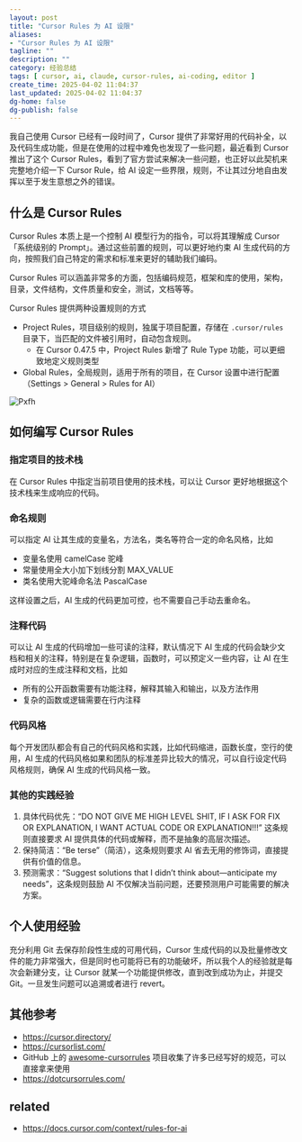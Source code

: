 ```yaml
---
layout: post
title: "Cursor Rules 为 AI 设限"
aliases:
- "Cursor Rules 为 AI 设限"
tagline: ""
description: ""
category: 经验总结
tags: [ cursor, ai, claude, cursor-rules, ai-coding, editor ]
create_time: 2025-04-02 11:04:37
last_updated: 2025-04-02 11:04:37
dg-home: false
dg-publish: false
---
```


我自己使用 Cursor 已经有一段时间了，Cursor 提供了非常好用的代码补全，以及代码生成功能，但是在使用的过程中难免也发现了一些问题，最近看到 Cursor 推出了这个 Cursor Rules，看到了官方尝试来解决一些问题，也正好以此契机来完整地介绍一下 Cursor Rule，给 AI 设定一些界限，规则，不让其过分地自由发挥以至于发生意想之外的错误。

## 什么是 Cursor Rules

Cursor Rules 本质上是一个控制 AI 模型行为的指令，可以将其理解成 Cursor「系统级别的 Prompt」。通过这些前置的规则，可以更好地约束 AI 生成代码的方向，按照我们自己特定的需求和标准来更好的辅助我们编码。

Cursor Rules 可以涵盖非常多的方面，包括编码规范，框架和库的使用，架构，目录，文件结构，文件质量和安全，测试，文档等等。

Cursor Rules 提供两种设置规则的方式

- Project Rules，项目级别的规则，独属于项目配置，存储在 `.cursor/rules` 目录下，当匹配的文件被引用时，自动包含规则。
  - 在 Cursor 0.47.5 中，Project Rules 新增了 Rule Type 功能，可以更细致地定义规则类型
- Global Rules，全局规则，适用于所有的项目，在 Cursor 设置中进行配置（Settings > General > Rules for AI）

![Pxfh](https://photo.einverne.info/images/2025/04/02/Pxfh.png)

## 如何编写 Cursor Rules

### 指定项目的技术栈

在 Cursor Rules 中指定当前项目使用的技术栈，可以让 Cursor 更好地根据这个技术栈来生成响应的代码。

### 命名规则

可以指定 AI 让其生成的变量名，方法名，类名等符合一定的命名风格，比如

- 变量名使用 camelCase 驼峰
- 常量使用全大小加下划线分割 MAX_VALUE
- 类名使用大驼峰命名法 PascalCase

这样设置之后，AI 生成的代码更加可控，也不需要自己手动去重命名。

### 注释代码

可以让 AI 生成的代码增加一些可读的注释，默认情况下 AI 生成的代码会缺少文档和相关的注释，特别是在复杂逻辑，函数时，可以预定义一些内容，让 AI 在生成时对应的生成注释和文档，比如

- 所有的公开函数需要有功能注释，解释其输入和输出，以及方法作用
- 复杂的函数或逻辑需要在行内注释

### 代码风格

每个开发团队都会有自己的代码风格和实践，比如代码缩进，函数长度，空行的使用，AI 生成的代码风格如果和团队的标准差异比较大的情况，可以自行设定代码风格规则，确保 AI 生成的代码风格一致。

### 其他的实践经验

1. 具体代码优先：“DO NOT GIVE ME HIGH LEVEL SHIT, IF I ASK FOR FIX OR EXPLANATION, I WANT ACTUAL CODE OR EXPLANATION!!!” 这条规则直接要求 AI 提供具体的代码或解释，而不是抽象的高层次描述。
2. 保持简洁：“Be terse”（简洁），这条规则要求 AI 省去无用的修饰词，直接提供有价值的信息。
3. 预测需求：“Suggest solutions that I didn’t think about—anticipate my needs”，这条规则鼓励 AI 不仅解决当前问题，还要预测用户可能需要的解决方案。

## 个人使用经验

充分利用 Git 去保存阶段性生成的可用代码，Cursor 生成代码的以及批量修改文件的能力非常强大，但是同时也可能将已有的功能破坏，所以我个人的经验就是每次会新建分支，让 Cursor 就某一个功能提供修改，直到改到成功为止，并提交 Git。一旦发生问题可以追溯或者进行 revert。

## 其他参考

- <https://cursor.directory/>
- <https://cursorlist.com/>
- GitHub 上的 [awesome-cursorrules](https://github.com/PatrickJS/awesome-cursorrules) 项目收集了许多已经写好的规范，可以直接拿来使用
- <https://dotcursorrules.com/>

## related

- <https://docs.cursor.com/context/rules-for-ai>
